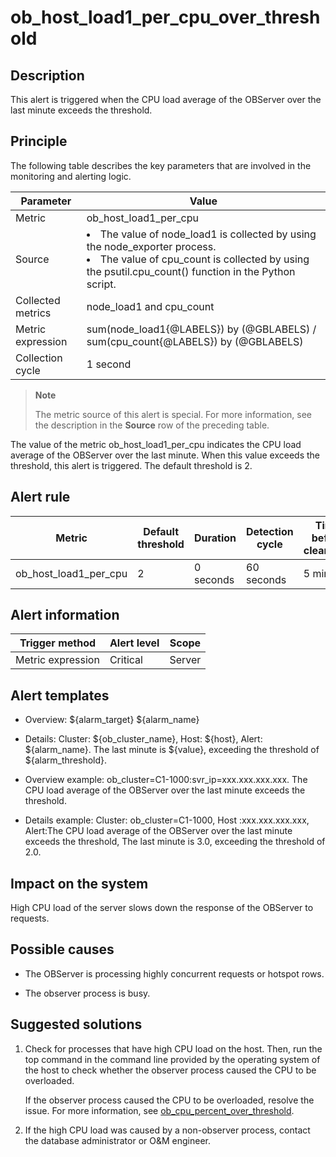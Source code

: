 ob_host_load1_per_cpu_over_threshold
=========================================================

**Description**
------------------------------------

This alert is triggered when the CPU load average of the OBServer over the last minute exceeds the threshold.

Principle
------------------------------

The following table describes the key parameters that are involved in the monitoring and alerting logic.

|     Parameter     |                                                                                                                                  Value                                                                                                                                  |
|-------------------|-------------------------------------------------------------------------------------------------------------------------------------------------------------------------------------------------------------------------------------------------------------------------|
| Metric            | ob_host_load1_per_cpu                                                                                                                                                                                                                                                   |
| Source            | <li>The value of node_load1 is collected by using the node_exporter process.</li><li> The value of cpu_count is collected by using the psutil.cpu_count() function in the Python script.  </li>  |
| Collected metrics | node_load1 and cpu_count                                                                                                                                                                                                                                                |
| Metric expression | sum(node_load1{@LABELS}) by (@GBLABELS) / sum(cpu_count{@LABELS}) by (@GBLABELS)                                                                                                                                                                                        |
| Collection cycle  | 1 second                                                                                                                                                                                                                                                                |

> **Note**
>
> The metric source of this alert is special. For more information, see the description in the **Source** row of the preceding table.

The value of the metric ob_host_load1_per_cpu indicates the CPU load average of the OBServer over the last minute. When this value exceeds the threshold, this alert is triggered. The default threshold is 2.

**Alert rule**
-----------------------------------

|        Metric         | Default threshold | Duration  | Detection cycle | Time before clearance |
|-----------------------|-------------------|-----------|-----------------|-----------------------|
| ob_host_load1_per_cpu | 2                 | 0 seconds | 60 seconds      | 5 minutes             |

**Alert information**
------------------------------------------

|  Trigger method   | Alert level | Scope  |
|-------------------|-------------|--------|
| Metric expression | Critical    | Server |

**Alert templates**
----------------------------------------

* Overview: \${alarm_target} \${alarm_name}

* Details: Cluster: \${ob_cluster_name}, Host: \${host}, Alert: \${alarm_name}. The last minute is \${value}, exceeding the threshold of \${alarm_threshold}.

* Overview example: ob_cluster=C1-1000:svr_ip=xxx.xxx.xxx.xxx. The CPU load average of the OBServer over the last minute exceeds the threshold.

* Details example: Cluster: ob_cluster=C1-1000, Host :xxx.xxx.xxx.xxx, Alert:The CPU load average of the OBServer over the last minute exceeds the threshold,  The last minute is 3.0, exceeding the threshold of 2.0.

**Impact on the system**
---------------------------------------------

High CPU load of the server slows down the response of the OBServer to requests.

**Possible causes**
----------------------------------------

* The OBServer is processing highly concurrent requests or hotspot rows.

* The observer process is busy.

**Suggested solutions**
--------------------------------------------

1. Check for processes that have high CPU load on the host. Then, run the top command in the command line provided by the operating system of the host to check whether the observer process caused the CPU to be overloaded.

   If the observer process caused the CPU to be overloaded, resolve the issue. For more information, see [ob_cpu_percent_over_threshold](../2.ob-alert/14.ob_cpu_percent_over_threshold.md).

2. If the high CPU load was caused by a non-observer process, contact the database administrator or O\&M engineer.
